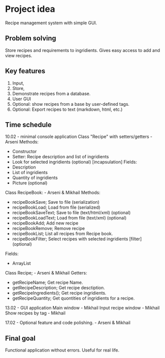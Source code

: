 # Project idea

Recipe management system with simple GUI.

## Problem solving

Store recipes and requirements to ingridients. 
Gives easy access to add and view recipes.

## Key features

1. Input, 
2. Store, 
3. Demonstrate recipes from a database. 
4. User GUI
5. Optional: show recipes from a base by user-defined tags.
6. Optional: Export recipes to text (markdown, html, etc.)

## Time schedule

10.02 - minimal console application
Class "Recipe" with setters/getters - Arseni
Methods:
- Constructor
- Setter: Recipe description and list of ingridients
- Look for selected ingridients (optional) [incapsulation]
Fields:
- Description
- List of ingridients
- Quantity of ingridients
- Picture (optional)

Class RecipeBook: - Arseni & Mikhail
Methods:
- recipeBookSave; 	Save to file (serialization)
- recipeBookLoad;	Load from file (serialized)
- recipeBookSaveText;	Save to file (text/html/xml) (optional)
- recipeBookLoadText;	Load from file (text/xml) (optional)
- recipeBookAdd;	Add new recipe
- recipeBookRemove;	Remove recipe
- recipeBookList;	List all recipes from Recipe book.
- recipeBookFilter;	Select recipes with selected ingridients [filter] (optional)

Fields:
- ArrayList<Recipe>

Class Recipe; - Arseni & Mikhail
Getters:
- getRecipeName;	Get recipe Name.
- getRecipeDescription;	Get recipe desctiption.
- getRecipeIngredients();	Get recipe ingridients.
- getRecipeQuantity;	Get quontities of ingridients for a recipe.


13.02 - GUI application
Main window - Mikhail
Input recipe window - Mikhail
Show recipes by tag - Mikhail


17.02 - Optional feature and code polishing.  - Arseni & Mikhail

## Final goal

Functional application without errors. Useful for real life.








